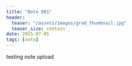 ```yaml
---
title: "Note 001"
header:
  teaser: "/assets/images/grad_thumbnail.jpg"
  teaser_size: contain
date: 2025-07-05
tags: [note]
---
```

testing note upload
